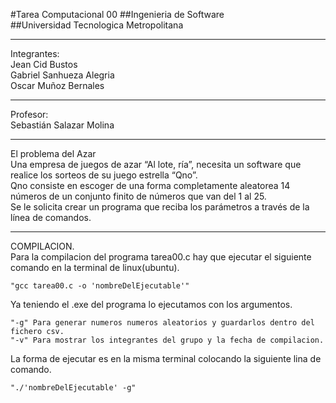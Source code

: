 #Tarea Computacional 00 
##Ingenieria de Software  
##Universidad Tecnologica Metropolitana 
*** 
Integrantes:  
Jean Cid Bustos  
Gabriel Sanhueza Alegria  
Oscar Muñoz Bernales  

***
Profesor:  
Sebastián Salazar Molina  

***
El problema del Azar  
Una empresa de juegos de azar “Al lote, ría”, necesita un software que realice
los sorteos de su juego estrella “Qno”.  
Qno consiste en escoger de una forma completamente aleatorea 14 números de
un conjunto finito de números que van del 1 al 25.  
Se le solicita crear un programa que reciba los parámetros a través de la línea
de comandos.  
***

COMPILACION.  
Para la compilacion del programa tarea00.c hay que ejecutar el siguiente comando en la terminal de linux(ubuntu).  

	"gcc tarea00.c -o 'nombreDelEjecutable'"

Ya teniendo el .exe del programa lo ejecutamos con los argumentos.  

	"-g" Para generar numeros numeros aleatorios y guardarlos dentro del fichero csv.
 	"-v" Para mostrar los integrantes del grupo y la fecha de compilacion.

La forma de ejecutar es en la misma terminal colocando la siguiente lina de comando.  

	"./'nombreDelEjecutable' -g"
